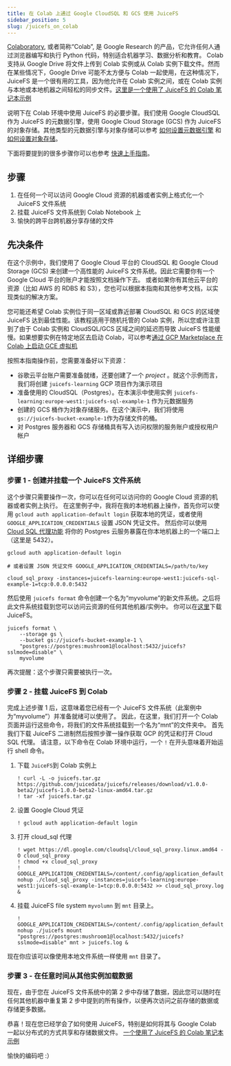 ```yaml
---
title: 在 Colab 上通过 Google CloudSQL 和 GCS 使用 JuiceFS
sidebar_position: 5
slug: /juicefs_on_colab
---
```


[Colaboratory](https://colab.research.google.com), 或者简称“Colab”, 是 Google Research 的产品，它允许任何人通过浏览器编写和执行 Python 代码，特别适合机器学习、数据分析和教育。
Colab 支持从 Google Drive 将文件上传到 Colab 实例或从 Colab 实例下载文件。然而在某些情况下，Google Drive 可能不太方便与 Colab 一起使用，在这种情况下，JuiceFS 是一个很有用的工具，因为他允许在 Colab 实例之间，或在 Colab 实例与本地或本地机器之间轻松的同步文件。[这里是一个使用了 JuiceFS 的 Colab 笔记本示例](https://colab.research.google.com/drive/1wA8vRwqiihXkI6ViDU8Ud868UeYtmCo5)

说明下在 Colab 环境中使用 JuiceFS 的必要步骤。我们使用 Google CloudSQL 作为 JuiceFS 的元数据引擎，使用 Google Cloud Storage (GCS) 作为 JuiceFS 的对象存储。其他类型的元数据引擎与对象存储可以参考 [如何设置元数据引擎](../reference/how_to_set_up_metadata_engine.md) 和 [如何设置对象存储](../reference/how_to_set_up_object_storage.md)。

下面将要提到的很多步骤你可以也参考 [快速上手指南](../getting-started/for_distributed.md)。

## 步骤

1. 在任何一个可以访问 Google Cloud 资源的机器或者实例上格式化一个 JuiceFS 文件系统
2. 挂载 JuiceFS 文件系统到 Colab Notebook 上
3. 愉快的跨平台跨机器分享存储的文件

## 先决条件

在这个示例中，我们使用了 Google Cloud 平台的 CloudSQL 和 Google Cloud Storage (GCS) 来创建一个高性能的 JuiceFS 文件系统。因此它需要你有一个 Google Cloud 平台的账户才能按照文档操作下去。
或者如果你有其他云平台的资源（比如 AWS 的 RDBS 和 S3），您也可以根据本指南和其他参考文档，以实现类似的解决方案。

您可能还希望 Colab 实例位于同一区域或靠近部署 CloudSQL 和 GCS 的区域使 JuiceFS 达到最佳性能。该教程适用于随机托管的 Colab 实例，所以您或许注意到了由于 Colab 实例和 CloudSQL/GCS 区域之间的延迟而导致 JuiceFS 性能缓慢。如果想要实例在特定地区去启动 Colab，可以参考[通过 GCP Marketplace 在 Colab 上启动 GCE 虚拟机](https://research.google.com/colaboratory/marketplace.html)

按照本指南操作前，您需要准备好以下资源：

* 谷歌云平台账户需要准备就绪，还要创建了一个 *project* 。就这个示例而言，我们将创建 `juicefs-learning` GCP 项目作为演示项目
* 准备使用的 CloudSQL（Postgres）。在本演示中使用实例 `juicefs-learning:europe-west1:juicefs-sql-example-1` 作为元数据服务
* 创建的 GCS 桶作为对象存储服务。在这个演示中，我们将使用`gs://juicefs-bucket-example-1`作为存储文件的桶。
* 对 Postgres 服务器和 GCS 存储桶具有写入访问权限的服务账户或授权用户帐户

## 详细步骤

### 步骤 1 - 创建并挂载一个 JuiceFS 文件系统

这个步骤只需要操作一次，你可以在任何可以访问你的 Google Cloud 资源的机器或者实例上执行。
在这里例子中，我将在我的本地机器上操作，首先你可以使用 `gcloud auth application-default login` 获取本地的凭证，或者使用 `GOOGLE_APPLICATION_CREDENTIALS` 设置 JSON 凭证文件。
然后你可以使用 [Cloud SQL 代理功能](https://cloud.google.com/sql/docs/mysql/connect-admin-proxy) 将你的 Postgres 云服务暴露在你本地机器上的一个端口上（这里是 5432）。

```shell
gcloud auth application-default login

# 或者设置 JSON 凭证文件 GOOGLE_APPLICATION_CREDENTIALS=/path/to/key

cloud_sql_proxy -instances=juicefs-learning:europe-west1:juicefs-sql-example-1=tcp:0.0.0.0:5432
```

然后使用 `juicefs format` 命令创建一个名为“myvolume”的新文件系统。之后将此文件系统挂载到您可以访问云资源的任何其他机器/实例中。
你可以在[这里](https://github.com/juicedata/juicefs/releases)下载 JuiceFS。

```shell
juicefs format \
    --storage gs \
    --bucket gs://juicefs-bucket-example-1 \
    "postgres://postgres:mushroom1@localhost:5432/juicefs?sslmode=disable" \
    myvolume
```

再次提醒：这个步骤只需要被执行一次。

### 步骤 2 - 挂载 JuiceFS 到 Colab

完成上述步骤 1 后，这意味着您已经有一个 JuiceFS 文件系统（此案例中为“myvolume”）并准备就绪可以使用了。
因此，在这里，我们打开一个 Colab 页面并运行这些命令，将我们的文件系统挂载到一个名为“mnt”的文件夹中。
首先我们下载 JuiceFS 二进制然后按照步骤一操作获取 GCP 的凭证和打开 Cloud SQL 代理。
请注意，以下命令在 Colab 环境中运行，一个 `!` 在开头意味着开始运行 shell 命令。

1. 下载 `JuiceFS`到 Colab 实例上

   ```shell
   ! curl -L -o juicefs.tar.gz https://github.com/juicedata/juicefs/releases/download/v1.0.0-beta2/juicefs-1.0.0-beta2-linux-amd64.tar.gz
   ! tar -xf juicefs.tar.gz
   ```

2. 设置 Google Cloud 凭证

   ```shell
   ! gcloud auth application-default login
   ```

3. 打开 cloud_sql 代理

   ```shell
   ! wget https://dl.google.com/cloudsql/cloud_sql_proxy.linux.amd64 -O cloud_sql_proxy
   ! chmod +x cloud_sql_proxy
   ! GOOGLE_APPLICATION_CREDENTIALS=/content/.config/application_default_credentials.json nohup ./cloud_sql_proxy -instances=juicefs-learning:europe-west1:juicefs-sql-example-1=tcp:0.0.0.0:5432 >> cloud_sql_proxy.log &
   ```

4. 挂载 JuiceFS file system `myvolumn` 到 `mnt` 目录上。

   ```shell
   ! GOOGLE_APPLICATION_CREDENTIALS=/content/.config/application_default_credentials.json nohup ./juicefs mount  "postgres://postgres:mushroom1@localhost:5432/juicefs?sslmode=disable" mnt > juicefs.log &
   ```

现在你应该可以像使用本地文件系统一样使用 `mnt` 目录了。

### 步骤 3 - 在任意时间从其他实例加载数据

现在，由于您在 JuiceFS 文件系统中的第 2 步中存储了数据，因此您可以随时在任何其他机器中重复第 2 步中提到的所有操作，以便再次访问之前存储的数据或存储更多数据。

恭喜！现在您已经学会了如何使用 JuiceFS，特别是如何将其与 Google Colab 一起以分布式的方式共享和存储数据文件。
[一个使用了 JuiceFS 的 Colab 笔记本示例](https://colab.research.google.com/drive/1wA8vRwqiihXkI6ViDU8Ud868UeYtmCo5)

愉快的编码吧 :）
